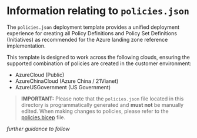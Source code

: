# Information relating to `policies.json`

The `policies.json` deployment template provides a unified deployment experience for creating all Policy Definitions and Policy Set Definitions (Initiatives) as recommended for the Azure landing zone reference implementation.

This template is designed to work across the following clouds, ensuring the supported combination of policies are created in the customer environment:

- AzureCloud (Public)
- AzureChinaCloud (Azure China / 21Vianet)
- AzureUSGovernment (US Government)

> **IMPORTANT:**
> Please note that the `policies.json` file located in this directory is programmatically generated and **must not** be manually edited.
> When making changes to policies, please refer to the [policies.bicep](../../../src/templates/policies.bicep) file.

<!-- markdownlint-disable-next-line MD036 -->
*further guidance to follow*
